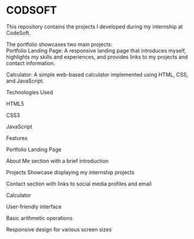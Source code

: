 # CODSOFT
This repository contains the projects I developed during my internship at CodeSoft. 

The portfolio showcases two main projects:  
Portfolio Landing Page: A responsive landing page that introduces myself, highlights my skills and experiences, and provides links to my projects and contact information.

Calculator: A simple web-based calculator implemented using HTML, CSS, and JavaScript.

Technologies Used 

HTML5

CSS3

JavaScript


Features

Portfolio Landing Page

About Me section with a brief introduction

Projects Showcase displaying my internship projects

Contact section with links to social media profiles and email

Calculator

User-friendly interface

Basic arithmetic operations

Responsive design for various screen sizes
